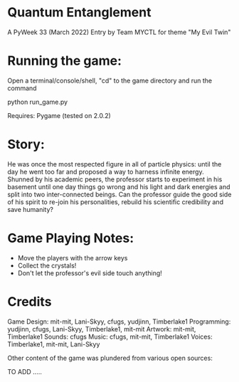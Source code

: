 # Quantum Entanglement

A PyWeek 33 (March 2022) Entry by Team MYCTL for theme "My Evil Twin"

# Running the game:

Open a terminal/console/shell, "cd" to the game directory and run the command

  python run_game.py

Requires: Pygame (tested on 2.0.2)

# Story:

He was once the most respected figure in all of particle physics: until the day he went too far and proposed a way to harness infinite energy. Shunned by his academic peers, the professor starts to experiment in his basement until one day things go wrong and his light and dark energies and split into two inter-connected beings. Can the professor guide the good side of his spirit to re-join his personalities, rebuild his scientific credibility and save humanity?

# Game Playing Notes:

- Move the players with the arrow keys
- Collect the crystals!
- Don't let the professor's evil side touch anything!

# Credits

Game Design: mit-mit, Lani-Skyy, cfugs, yudjinn, Timberlake1
Programming: yudjinn, cfugs, Lani-Skyy, Timberlake1, mit-mit
Artwork: mit-mit, Timberlake1
Sounds: cfugs
Music: cfugs, mit-mit, Timberlake1
Voices: Timberlake1, mit-mit, Lani-Skyy

Other content of the game was plundered from various open sources:

TO ADD .....
